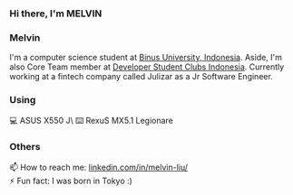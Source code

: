 ### Hi there, I'm MELVIN

<!--
**melvnl/melvnl** is a ✨ _special_ ✨ repository because its `README.md` (this file) appears on your GitHub profile. -->
### Melvin
I'm a computer science student at [Binus University, Indonesia](https://www.instagram.com/binusuniversityofficial/). Aside, I'm also Core Team member at [Developer Student Clubs Indonesia](https://dsc.community.dev/binus-university-anggrek-campus/). Currently working at a fintech company called Julizar as a Jr Software Engineer.

### Using
💻 ASUS X550 J\ 
⌨️ RexuS MX5.1 Legionare


### Others
📫 How to reach me: [linkedin.com/in/melvin-liu/](https://www.linkedin.com/in/melvin-liu/)\
⚡ Fun fact: I was born in Tokyo :)
